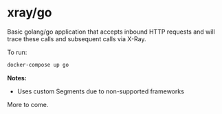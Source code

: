 # xray/go

Basic golang/go application that accepts inbound HTTP requests and will trace these calls and subsequent calls via X-Ray.

To run:
```bash
docker-compose up go
```

**Notes:** 
* Uses custom Segments due to non-supported frameworks

More to come.
